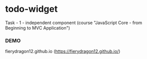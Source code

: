 # todo-widget
Task - 1 - independent component  (course "JavaScript Core - from Beginning to MVC Application")


### DEMO 
fierydragon12.github.io (https://fierydragon12.github.io/)
